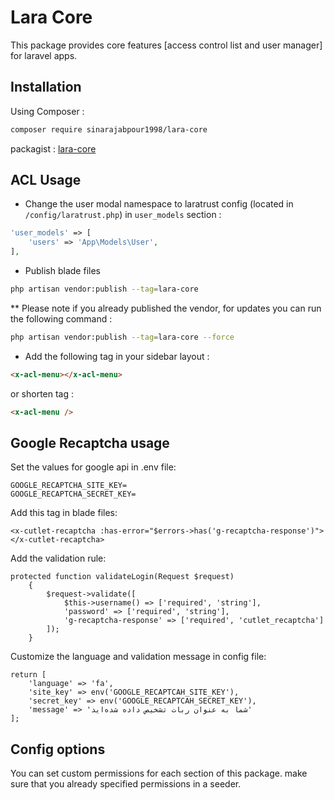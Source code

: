 # Lara Core
This package provides core features [access control list and user manager] for
laravel apps.

## Installation
Using Composer :

```bash
composer require sinarajabpour1998/lara-core
```

packagist : [lara-core](https://packagist.org/packages/sinarajabpour1998/lara-core)

## ACL Usage

* Change the user modal namespace to laratrust config 
  (located in `/config/laratrust.php`) in `user_models` section :

```php
'user_models' => [
    'users' => 'App\Models\User',
],
```

* Publish blade files

```bash
php artisan vendor:publish --tag=lara-core
```

** Please note if you already published the vendor, for updates you can run the 
following command :

```bash
php artisan vendor:publish --tag=lara-core --force
```

* Add the following tag in your sidebar layout :

```html
<x-acl-menu></x-acl-menu>
```

or shorten tag :

```html
<x-acl-menu />
```

## Google Recaptcha usage

Set the values for google api in .env file:
```
GOOGLE_RECAPTCHA_SITE_KEY=
GOOGLE_RECAPTCHA_SECRET_KEY=
```

Add this tag in blade files:
```
<x-cutlet-recaptcha :has-error="$errors->has('g-recaptcha-response')"></x-cutlet-recaptcha>
```

Add the validation rule:
```
protected function validateLogin(Request $request)
    {
        $request->validate([
            $this->username() => ['required', 'string'],
            'password' => ['required', 'string'],
            'g-recaptcha-response' => ['required', 'cutlet_recaptcha']
        ]);
    }
```

Customize the language and validation message in config file:
```
return [
    'language' => 'fa',
    'site_key' => env('GOOGLE_RECAPTCAH_SITE_KEY'),
    'secret_key' => env('GOOGLE_RECAPTCAH_SECRET_KEY'),
    'message' => 'شما به عنوان ربات تشخیص داده شده‌اید'
];
```

## Config options

You can set custom permissions for each section of this package. make sure that you already specified permissions in a seeder.

